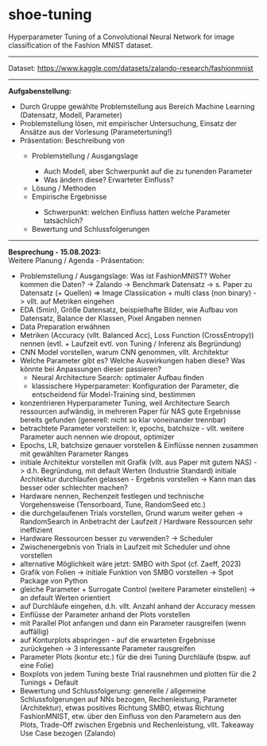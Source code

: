 # shoe-tuning
Hyperparameter Tuning of a Convolutional Neural Network for image classification of the Fashion MNIST dataset.

---
Dataset: https://www.kaggle.com/datasets/zalando-research/fashionmnist

---
**Aufgabenstellung:**<br>
<ul>
  <li>Durch Gruppe gewählte Problemstellung aus Bereich Machine Learning (Datensatz, Modell, Parameter)</li>
  <li>Problemstellung lösen, mit empirischer Untersuchung, Einsatz der Ansätze aus der Vorlesung (Parametertuning!)</li>
  <li>Präsentation: Beschreibung von</li>
  <ul>
    <li>Problemstellung / Ausgangslage</li>
    <ul>
      <li>Auch Modell, aber Schwerpunkt auf die zu tunenden Parameter</li>
      <li>Was ändern diese? Erwarteter Einfluss?</li>
    </ul>
    <li>Lösung / Methoden</li>
    <li>Empirische Ergebnisse</li>
    <ul>
      <li>Schwerpunkt: welchen Einfluss hatten welche Parameter tatsächlich?</li>
    </ul>
    <li>Bewertung und Schlussfolgerungen</li>
  </ul>
</ul>

---

**Besprechung - 15.08.2023:**<br>
Weitere Planung / Agenda - Präsentation:
<ul>
  <li>Problemstellung / Ausgangslage: Was ist FashionMNIST? Woher kommen die Daten? -> Zalando -> Benchmark Datensatz -> s. Paper zu Datensatz (+ Quellen) => Image Classiication + multi class (non binary) -> vllt. auf Metriken eingehen</li>
  <li>EDA (5min), Größe Datensatz, beispielhafte Bilder, wie Aufbau von Datensatz, Balance der Klassen, Pixel Angaben nennen</li>
  <li> Data Preparation erwähnen</li>
  <li>Metriken (Accuracy (vllt. Balanced Acc), Loss Function (CrossEntropy)) nennen (evtl. + Laufzeit evtl. von Tuning / Inferenz als Begründung)</li>
  <li>CNN Model vorstellen, warum CNN genommen, vllt. Architektur </li> 
  <li>Welche Parameter gibt es? Welche Auswirkungen haben diese? Was könnte bei Anpassungen dieser passieren?
  <ul>
    <li>Neural Architecture Search: optimaler Aufbau finden</li>
    <li>klassischere Hyperparameter: Konfiguration der Parameter, die entscheidend für Model-Training sind, bestimmen</li>
  </ul>
  </li>
  <li>konzentrieren Hyperparameter Tuning, weil Architecture Search ressourcen aufwändig, in mehreren Paper für NAS gute Ergebnisse bereits gefunden (generell: nicht so klar voneinander trennbar) </li>
  <li>betrachtete Parameter vorstellen: lr, epochs, batchsize - vllt. weitere Parameter auch nennen wie dropout, optimizer</li>
  <li>Epochs, LR, batchsize genauer vorstellen & Einflüsse nennen zusammen mit gewählten Parameter Ranges</li>
  <li>initiale Architektur vorstellen mit Grafik (vllt. aus Paper mit gutem NAS) -> d.h. Begründung, mit default Werten (Industrie Standard) initiale Architektur durchlaufen gelassen - Ergebnis vorstellen -> Kann man das besser oder schlechter machen?</li>
  <li>Hardware nennen, Rechenzeit festlegen und technische Vorgehensweise (Tensorboard, Tune, RandomSeed etc.)</li>
  <li>die durchgelaufenen Trials vorstellen, Grund warum weiter gehen -> RandomSearch in Anbetracht der Laufzeit / Hardware Ressourcen sehr ineffizient</li>
  <li>Hardware Ressourcen besser zu verwenden? -> Scheduler</li>
  <li>Zwischenergebnis von Trials in Laufzeit mit Scheduler und ohne vorstellen </li>
  <li>alternative Möglichkeit wäre jetzt: SMBO with Spot (cf. Zaeff, 2023)</li>
  <li>Grafik von Folien -> initiale Funktion von SMBO vorstellen -> Spot Package von Python</li>
  <li>gleiche Parameter + Surrogate Control (weitere Parameter einstellen) -> an default Werten orientiert</li>
  <li>auf Durchläufe eingehen, d.h. vllt. Anzahl anhand der Accuracy messen</li>
  <li>Einflüsse der Parameter anhand der Plots vorstellen</li>
  <li>mit Parallel Plot anfangen und dann ein Parameter rausgreifen (wenn auffällig)</li>
  <li>auf Konturplots abspringen - auf die erwarteten Ergebnisse zurückgehen -> 3 interessante Parameter rausgreifen</li>
  <li>Parameter Plots (kontur etc.) für die drei Tuning Durchläufe (bspw. auf eine Folie)
  <li>Boxplots von jedem Tuning beste Trial rausnehmen und plotten für die 2 Tunings + Default</li>
  <li>Bewertung und Schlussfolgerung: generelle / allgemeine Schlussfolgerungen auf NNs bezogen, Rechenleistung, Parameter (Architektur), etwas positives Richtung SMBO, etwas Richtung FashionMNIST, etw. über den Einfluss von den Parametern aus den Plots, Trade-Off zwischen Ergebnis und Rechenleistung, vllt. Takeaway Use Case bezogen (Zalando)</li> 
</ul>
